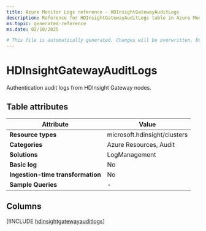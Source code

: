 ```yaml
---
title: Azure Monitor Logs reference - HDInsightGatewayAuditLogs
description: Reference for HDInsightGatewayAuditLogs table in Azure Monitor Logs.
ms.topic: generated-reference
ms.date: 02/18/2025

# This file is automatically generated. Changes will be overwritten. Do not change this file directly.
---
```


# HDInsightGatewayAuditLogs

Authentication audit logs from HDInsight Gateway nodes.


## Table attributes

|Attribute|Value|
|---|---|
|**Resource types**|microsoft.hdinsight/clusters|
|**Categories**|Azure Resources, Audit|
|**Solutions**| LogManagement|
|**Basic log**|No|
|**Ingestion-time transformation**|No|
|**Sample Queries**|-|



## Columns
  
[!INCLUDE [hdinsightgatewayauditlogs](~/reusable-content/ce-skilling/azure/includes/azure-monitor/reference/tables/hdinsightgatewayauditlogs-include.md)]

